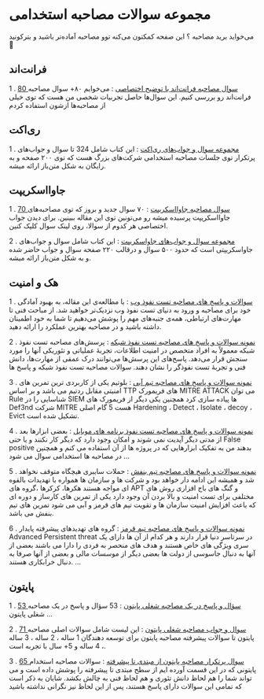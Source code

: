 # مجموعه سوالات مصاحبه استخدامی

می‌خواید برید مصاحبه ؟ این صفحه کمکتون می‌کنه توو مصاحبه آماده‌تر باشید و بترکونید 👊

## فرانت‌اند

1 . [80 سوال مصاحبه فرانت‌اند با توضیح اختصاصی](https://ditty.ir/posts/frontend-interview-questions/XweY5) : می‌خوایم ۸۰+ سوال مصاحبه فرانت‌اند رو بررسی کنیم. این سوال‌ها حاصل تجربیات شخصی من هست که توی خیلی از مصاحبه‌ها ازشون استفاده کردم

## ری‌اکت

1 . [مجموعه سوال و جواب‌های ری‌اکت](https://github.com/Mariotek/reactjs-persian-interview-questions) : این کتاب شامل 324 تا سوال و جواب‌های پرتکرار توی جلسات مصاحبه استخدامی شرکت‌های بزرگ هست که توی ۲۰۰ صفحه و به رایگان به شکل متن‌باز ارائه میشه.

## جاوااسکریپت

1 . [70 سوال مصاحبه جاوااسکریپت](https://ditty.ir/posts/70-javascript-interview-questions/na6bX) : ۷۰ سوال جدید و بروز که توی مصاحبه‌های جاوااسکریپت پرسیده میشه رو می‌تونین توی این مقاله ببینین. برای دیدن جواب اختصاصی هر کدوم از سوالا، روی لینک سوال کلیک کنین.

2 . [مجموعه سوال و جواب‌های جاواسکریپت](https://github.com/Mariotek/javascript-persian-interview-questions) : این کتاب شامل سوال و جواب‌های جاواسکریپتی است که حدود ۵۰۰ سوال و درقالب ۲۲۰ صفحه سوال و جواب حاضر شده و به شکل متن‌باز ارائه میشه.


## هک و امنیت 

1 . [ سوالات و پاسخ های مصاحبه تست نفوذ وب](https://github.com/soheilsec/WAP-Interview) : با مطالعه‌ی این مقاله، به بهبود آمادگی خود برای مصاحبه و ورود به دنیای تست نفوذ وب نزدیک‌تر خواهید شد. از مباحث فنی تا مهارت‌های ارتباطی، همه‌ی جنبه‌های مهم را پوشش می‌دهیم تا شما به خود اطمینان داشته باشید و در مصاحبه بهترین عملکرد را ارائه دهید. 

2 . [ نمونه سوالات و پاسخ های مصاحبه تست نفوذ شبکه](https://github.com/soheilsec/Network-pentest-Interview) : پرسش‌های مصاحبه تست نفوذ شبکه معمولاً به افراد متخصص در امنیت اطلاعات، تجربهٔ عملیاتی و تئوریکی آنها را مورد سنجش قرار می‌دهد. پاسخ‌های این پرسش‌ها می‌توانند درک عمقی از مهارت‌ها، دانش فنی و تجربهٔ تست نفوذگر را نشان دهند. سوالات مصاحبه تست نفوذ شبکه و پاسخ ها

3 . [ نمونه سوالات و پاسخ های مصاحبه تیم آبی](https://github.com/soheilsec/Blue-Team-Interview) :  بلوتیم یکی از کاربردی ترین تمرین های امنیتی مقابل ردتیم می باشد و بر اساس TTP های فریمورک MITRE ATTACK می توان Rule شناسایی را در SIEM ها پیاده سازی کرد همچنین یکی دیگر از فریمورک های Def3nd شرکت MITRE هست 5 گام اصلی Hardening ، Detect ، Isolate ، decoy ، Evict تشکیل شده است.

4 . [ نمونه سوالات و پاسخ های مصاحبه تست نفوذ برنامه های موبایل](https://github.com/soheilsec/mobile-App-Pentest-Interview) :  بعضی ابزارها بعد از مدتی دیگر آپدیت نمی شوند و امکان وجود دارد که دیگر کار نکنند و یا حتی False positive بدهند من به تفکیک ابزارهایی که در پروژه ها از آن استفاده می کنم و همچنین در مصاحبه ها استخدامی سوال می شود ...

5 . [ نمونه سوالات و پاسخ های مصاحبه تیم بنفش](https://github.com/soheilsec/Purple-Team-Interview) : حملات سایبری هیچگاه متوقف نخواهد شد و همیشه این ادامه دار خواهد بود و شرکت ها و سازمان ها همواره با تهدیدات بالقوه ای مواجه هستند هکرها، کرکرها ،گروه های APT و گنگ های باج افزاری روش های مختلفی برای تست امنیت و بالا بردن آن وجود دارد یکی از تمرین های کارساز و دوره ای که باعث افزایش امنیت سازمان ها و تقویت تیم های قرمز و آبی می شود تمرین های تیم بنفش می باشد.

6 . [ نمونه سوالات و پاسخ های مصاحبه تیم قرمز](https://github.com/soheilsec/RedTeam-Interview) : گروه های تهدیدهای پیشرفته پایدار Advanced Persistent threat در سرتاسر دنیا قرار دارند و هر کدام از آن ها دارای یک سری ویژگی های خاص هستند و هدف های منحصر به فردی را دارا می باشند بعضی از آنها به دنبال جاسوسی از دولت ها بعضی دیگر از موسسات مالی و بعضی از آنها صرفا به دنبال خرابکاری هستند. ...



## پایتون 

1 . [53 سؤال و پاسخ در یک مصاحبه شغلی پایتون](https://vrgl.ir/MJ6eZ) : 53 سؤال و پاسخ در یک مصاحبه شغلی پایتون ...

2 . [71 سوال و جواب مصاحبه شغلی پایتون](https://www.mongard.ir/articles/42/python-interview-questions-answers/) : این لیست شامل سوالات اصلی مصاحبه پایتون تا سوالات پیشرفته مصاحبه پایتون برای توسعه دهندگان 1 ساله ، 2 ساله ، 3 ساله ، 4 ساله و 5+ سال با تجربه است.

3 . [65 سوال پرتکرار مصاحبه پایتون از مبتدی تا پیشرفته](https://darsman.com/blog/python/python-interview-questions/) : سوالات مصاحبه استخدام پایتونی که در این قسمت آورده ایم از سطح مبتدی تا پیشرفته را پوشش داده است و می تواند شما را هم لحاظ دانش تئوری و هم لحاظ فنی به چالش بکشد. شایان به ذکر است که تمامی این سوالات دارای پاسخ هستند، پس از این لحاظ نیز نگرانی نداشته باشید
